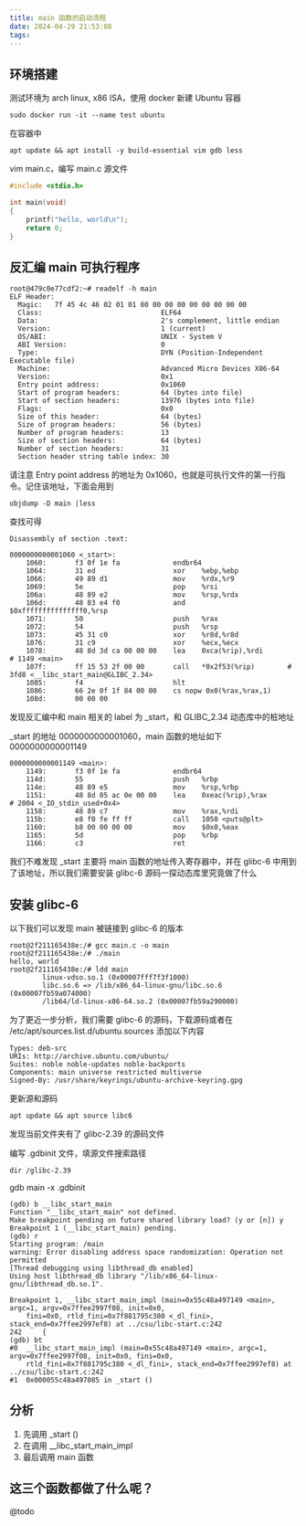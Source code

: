 ```yaml
---
title: main 函数的启动流程
date: 2024-04-29 21:53:08
tags:
---
```


## 环境搭建

测试环境为 arch linux, x86 ISA，使用 docker 新建 Ubuntu 容器

``` shell
sudo docker run -it --name test ubuntu
```

在容器中

``` shell
apt update && apt install -y build-essential vim gdb less
```

vim main.c，编写 main.c 源文件

``` c
#include <stdio.h>

int main(void)
{
    printf("hello, world\n");
    return 0;
}
```

## 反汇编 main 可执行程序

``` text
root@479c0e77cdf2:~# readelf -h main
ELF Header:
  Magic:   7f 45 4c 46 02 01 01 00 00 00 00 00 00 00 00 00
  Class:                             ELF64
  Data:                              2's complement, little endian
  Version:                           1 (current)
  OS/ABI:                            UNIX - System V
  ABI Version:                       0
  Type:                              DYN (Position-Independent Executable file)
  Machine:                           Advanced Micro Devices X86-64
  Version:                           0x1
  Entry point address:               0x1060
  Start of program headers:          64 (bytes into file)
  Start of section headers:          13976 (bytes into file)
  Flags:                             0x0
  Size of this header:               64 (bytes)
  Size of program headers:           56 (bytes)
  Number of program headers:         13
  Size of section headers:           64 (bytes)
  Number of section headers:         31
  Section header string table index: 30
```

请注意 Entry point address 的地址为 0x1060，也就是可执行文件的第一行指令。记住该地址，下面会用到

``` shell
objdump -D main |less
```

查找可得

``` assembly
Disassembly of section .text:

0000000000001060 <_start>:
    1060:       f3 0f 1e fa             endbr64
    1064:       31 ed                   xor    %ebp,%ebp
    1066:       49 89 d1                mov    %rdx,%r9
    1069:       5e                      pop    %rsi
    106a:       48 89 e2                mov    %rsp,%rdx
    106d:       48 83 e4 f0             and    $0xfffffffffffffff0,%rsp
    1071:       50                      push   %rax
    1072:       54                      push   %rsp
    1073:       45 31 c0                xor    %r8d,%r8d
    1076:       31 c9                   xor    %ecx,%ecx
    1078:       48 8d 3d ca 00 00 00    lea    0xca(%rip),%rdi        # 1149 <main>
    107f:       ff 15 53 2f 00 00       call   *0x2f53(%rip)        # 3fd8 <__libc_start_main@GLIBC_2.34>
    1085:       f4                      hlt
    1086:       66 2e 0f 1f 84 00 00    cs nopw 0x0(%rax,%rax,1)
    108d:       00 00 00
```

发现反汇编中和 main 相关的 label 为 _start，和 GLIBC_2.34 动态库中的桩地址

_start 的地址 0000000000001060，main 函数的地址如下 0000000000001149

``` assembly
0000000000001149 <main>:
    1149:       f3 0f 1e fa             endbr64
    114d:       55                      push   %rbp
    114e:       48 89 e5                mov    %rsp,%rbp
    1151:       48 8d 05 ac 0e 00 00    lea    0xeac(%rip),%rax        # 2004 <_IO_stdin_used+0x4>
    1158:       48 89 c7                mov    %rax,%rdi
    115b:       e8 f0 fe ff ff          call   1050 <puts@plt>
    1160:       b8 00 00 00 00          mov    $0x0,%eax
    1165:       5d                      pop    %rbp
    1166:       c3                      ret
```

我们不难发现 _start 主要将 main 函数的地址传入寄存器中，并在 glibc-6 中用到了该地址，所以我们需要安装 glibc-6 源码一探动态库里究竟做了什么

## 安装 glibc-6

以下我们可以发现 main 被链接到 glibc-6 的版本

``` shell
root@2f211165438e:/# gcc main.c -o main
root@2f211165438e:/# ./main
hello, world
root@2f211165438e:/# ldd main
        linux-vdso.so.1 (0x00007fff7f3f1000)
        libc.so.6 => /lib/x86_64-linux-gnu/libc.so.6 (0x00007fb59a074000)
        /lib64/ld-linux-x86-64.so.2 (0x00007fb59a290000)
```

为了更近一步分析，我们需要 glibc-6 的源码，下载源码或者在 /etc/apt/sources.list.d/ubuntu.sources 添加以下内容

``` text
Types: deb-src
URIs: http://archive.ubuntu.com/ubuntu/
Suites: noble noble-updates noble-backports
Components: main universe restricted multiverse
Signed-By: /usr/share/keyrings/ubuntu-archive-keyring.gpg
```

更新源和源码

```shell
apt update && apt source libc6
```

发现当前文件夹有了 glibc-2.39 的源码文件

编写 .gdbinit 文件，填源文件搜索路径

``` gdb
dir /glibc-2.39
```

gdb main -x .gdbinit

``` gdb
(gdb) b __libc_start_main
Function "__libc_start_main" not defined.
Make breakpoint pending on future shared library load? (y or [n]) y
Breakpoint 1 (__libc_start_main) pending.
(gdb) r
Starting program: /main 
warning: Error disabling address space randomization: Operation not permitted
[Thread debugging using libthread_db enabled]
Using host libthread_db library "/lib/x86_64-linux-gnu/libthread_db.so.1".

Breakpoint 1, __libc_start_main_impl (main=0x55c48a497149 <main>, argc=1, argv=0x7ffee2997f08, init=0x0, 
    fini=0x0, rtld_fini=0x7f881795c380 <_dl_fini>, stack_end=0x7ffee2997ef8) at ../csu/libc-start.c:242
242     {
(gdb) bt
#0  __libc_start_main_impl (main=0x55c48a497149 <main>, argc=1, argv=0x7ffee2997f08, init=0x0, fini=0x0, 
    rtld_fini=0x7f881795c380 <_dl_fini>, stack_end=0x7ffee2997ef8) at ../csu/libc-start.c:242
#1  0x000055c48a497085 in _start ()
```

## 分析

1. 先调用 _start ()
2. 在调用 __libc_start_main_impl
3. 最后调用 main 函数

## 这三个函数都做了什么呢？

@todo
